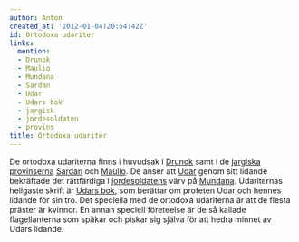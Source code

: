 ```yaml
---
author: Anton
created_at: '2012-01-04T20:54:42Z'
id: Ortodoxa udariter
links:
  mention:
  - Drunok
  - Maulio
  - Mundana
  - Sardan
  - Udar
  - Udars bok
  - jargisk
  - jordesoldaten
  - provins
title: Ortodoxa udariter
---
```


De ortodoxa udariterna finns i huvudsak i [Drunok] samt i de [jargiska][] [provinserna][] [Sardan]
och [Maulio]. De anser att [Udar] genom sitt lidande bekräftade det rättfärdiga i [jordesoldatens]
värv på [Mundana]. Udariternas heligaste skrift är [Udars bok], som berättar om profeten Udar och
hennes lidande för sin tro. Det speciella med de ortodoxa udariterna är att de flesta präster är
kvinnor. En annan speciell företeelse är de så kallade flagellanterna som späkar och piskar sig
själva för att hedra minnet av Udars lidande.

  [Drunok]: Drunok
  [jargiska]: jargisk
  [provinserna]: provins
  [Sardan]: Sardan
  [Maulio]: Maulio
  [Udar]: Udar
  [jordesoldatens]: jordesoldaten
  [Mundana]: Mundana
  [Udars bok]: Udars_bok
